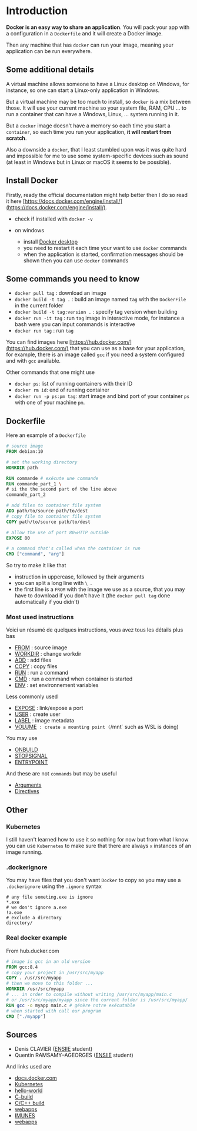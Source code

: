 # Introduction

**Docker is an easy way to share an application**. You will pack
your app with a configuration in a ``Dockerfile`` and it will
create a Docker image.

Then any machine that has `docker` can run your image, meaning your application can be run everywhere.

## Some additional details

A virtual machine allows someone to have a Linux desktop on Windows, for instance, so one can start a Linux-only application in Windows.

But a virtual machine may be too much to install, so ``docker`` is a mix between those. It will use your current machine so your system file, RAM, CPU ... to run a container that can have a Windows, Linux, ... system running in it.

But a ``docker`` image doesn't have a memory so each time you start a `container`, so each time you run your application, **it will restart from scratch**.

Also a downside a ``docker``, that I least stumbled upon was it was quite
hard and impossible for me to use some system-specific devices such as
sound (<span class="text-muted small">at least in Windows but in Linux or macOS it seems to be possible</span>).

## Install Docker

Firstly, ready the official documentation might help better
then I do so read it here
[https://docs.docker.com/engine/install/](https://docs.docker.com/engine/install/).

* check if installed with ``docker -v``
* on windows

    * install [Docker desktop](https://hub.docker.com/editions/community/docker-ce-desktop-windows)
    * you need to restart it each time your want to use ``docker`` commands
    * when the application is started, confirmation messages should be shown 
    then you can use ``docker`` commands
      
## Some commands you need to know

* ``docker pull tag`` : download an image
* ``docker build -t tag .`` : build an image named `tag` with
the ``DockerFile`` in the current folder
* ``docker build -t tag:version .`` : specify tag version
when building
* ``docker run -it tag`` : run `tag` image in interactive mode, for instance
a bash were you can input commands is interactive
* ``docker run tag`` : run `tag`

You can find images here [https://hub.docker.com/](https://hub.docker.com/)
that you can use as a base for your application, for example, there is
an image called ``gcc`` if you need a system configured and with `gcc`
available.

Other commands that one might use

* ``docker ps``: list of running containers with their ID
* ``docker rm id``: end of running container
* ``docker run -p ps:pm tag``: start image and bind port
of your container ``ps`` with one of your machine `pm`.
  
## Dockerfile

Here an example of a ``Dockerfile``

```dockerfile
# source image
FROM debian:10

# set the working directory
WORKDIR path

RUN commande # exécute une commande
RUN commande_part_1 \
# si the the second part of the line above
commande_part_2

# add files to container file system
ADD path/to/source path/to/dest
# copy file to container file system
COPY path/to/source path/to/dest

# allow the use of port 80=HTTP outside
EXPOSE 80

# a command that's called when the container is run
CMD ["command", "arg"]
```

So try to make it like that

* instruction in uppercase, followed by their arguments
* you can split a long line with ``\ ``.
* the first line is a ``FROM`` with the image we use as a source,
that you may have to download if you don't have it (the `docker pull tag`
done automatically if you didn't)

### Most used instructions

Voici un résumé de quelques instructions, vous avez tous les détails plus bas

* [FROM](tags/from.md) : source image
* [WORKDIR](tags/workdir.md) : change workdir
* [ADD](tags/add.md) : add files
* [COPY](tags/copy.md) : copy files
* [RUN](tags/run.md) : run a command
* [CMD](tags/cmd.md) : run a command when container is started
* [ENV](tags/env.md) : set environnement variables

Less commonly used

* [EXPOSE](tags/expose.md) : link/expose a port
* [USER](tags/user.md) : create user
* [LABEL](tags/label.md) : image metadata
* [VOLUME](tags/volume.md)` : create a mounting point (`/mnt` such as WSL is doing)

You may use

* [ONBUILD](tags/onbuild.md) 
* [STOPSIGNAL](tags/stopsignal.md) 
* [ENTRYPOINT](tags/entrypoint.md)

And these are not ``commands`` but may
be useful

* [Arguments](tags/args.md)
* [Directives](tags/directives.md)

## Other

### Kubernetes

I still haven't learned how to use it so nothing for now
but from what I know
you can use ``Kubernetes`` to make sure that there are
always ``x`` instances of an image running.

### .dockerignore

You may have files that you don't want ``Docker`` to copy
so you may use a ``.dockerignore`` using the `.ignore`
syntax

````gitignore
# any file someting.exe is ignore
*.exe
# we don't ignore a.exe
!a.exe
# exclude a directory
directory/
````

### Real docker example 

From hub.ducker.com

```dockerfile
# image is gcc in an old version
FROM gcc:8.4
# copy your project in /usr/src/myapp
COPY . /usr/src/myapp
# then we move to this folder ...
WORKDIR /usr/src/myapp
# ... in order to compile without writing /usr/src/myapp/main.c
# or /usr/src/myapp/myapp since the current folder is /usr/src/myapp/
RUN gcc -o myapp main.c # génère notre exécutable
# when started with call our program
CMD ["./myapp"]
```

## Sources

* Denis CLAVIER ([ENSIIE](https://www.ensiie.fr/) student)
* Quentin RAMSAMY–AGEORGES ([ENSIIE](https://www.ensiie.fr/) student)

And links used are

* [docs.docker.com](https://docs.docker.com/)
* [Kubernetes](https://kubernetes.io/docs/concepts/overview/what-is-kubernetes/)
* [hello-world](https://github.com/docker-library/hello-world/blob/master/Dockerfile.build)
* [C-build](https://ownyourbits.com/2017/06/20/c-build-environment-in-a-docker-container/)
* [C/C++ build](https://amytabb.com/ts/2018_07_28/)
* [webapps](https://github.com/docker/labs/blob/master/beginner/chapters/webapps.md)
* [IMUNES](https://github.com/imunes/vroot-linux)
* [webapps](https://github.com/docker/labs/blob/master/beginner/chapters/webapps.md)
